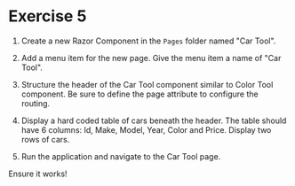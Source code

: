 # Exercise 5

1. Create a new Razor Component in the `Pages` folder named "Car Tool".

2. Add a menu item for the new page. Give the menu item a name of "Car Tool".

3.  Structure the header of the Car Tool component similar to Color Tool component. Be sure to define the page attribute to configure the routing.

4. Display a hard coded table of cars beneath the header. The table should have 6 columns: Id, Make, Model, Year, Color and Price. Display two rows of cars.

5. Run the application and navigate to the Car Tool page.

Ensure it works!